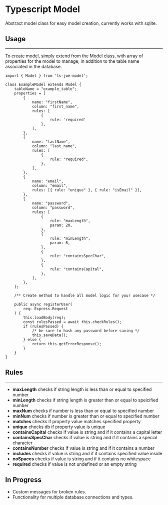 # Typescript Model

Abstract model class for easy model creation, currently works with sqlite.

## Usage

---

To create model, simply extend from the Model class, with array of properties for the model to manage, in addition to the table name associated in the database.

```
import { Model } from 'ts-jwe-model';

class ExampleModel extends Model {
	tableName = "example_table";
	properties = [
		{
			name: "firstName",
			column: "first_name",
			rules: [
				{
                    rule: 'required'
				},
			],
		},
		{
			name: "lastName",
			column: "last_name",
			rules: [
				{
					rule: "required",
				},
			],
		},
		{
			name: "email",
			column: "email",
			rules: [{ rule: "unique" }, { rule: "isEmail" }],
		},
		{
			name: "password",
			column: "password",
			rules: [
				{
					rule: "maxLength",
					param: 20,
				},
				{
					rule: "minLength",
					param: 6,
				},
				{
					rule: "containsSpecChar",
				},
				{
					rule: "containsCapital",
				},
			],
		},
	];

    /** Create method to handle all model logic for your usecase */

	public async registerUser(
		req: Express.Request
	) {
		this.loadBody(req);
		const rulesPassed = await this.checkRules();
		if (rulesPassed) {
            /* be sure to hash any password before saving */
			this.saveData();
		} else {
			return this.getErrorResponse();
		}
	}
}

```

## Rules

---

- **maxLength** checks if string length is less than or equal to specified number
- **minLength** checks if string length is greater than or equal to speicified number
- **maxNum** checks if number is less than or equal to specified number
- **minNum** checks if number is greater than or equal to specified number
- **matches** checks if property value matches specified property
- **unique** checks db if property value is unique
- **containsCapital** checks if value is string and if it contains a capital letter
- **containsSpecChar** checks if value is string and if it contains a special character
- **containsNumber** checks if value is string and if it contains a number
- **includes** checks if value is string and if it contains specified value inside
- **noSpaces** checks if value is string and if it contains no whitespace
- **required** checks if value is not undefined or an empty string

## In Progress

- Custom messages for broken rules.
- Functionality for multiple database connections and types.
